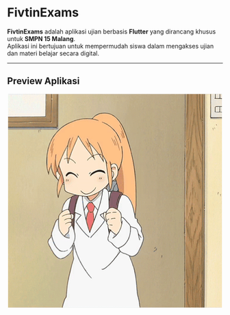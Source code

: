# FivtinExams
**FivtinExams** adalah aplikasi ujian berbasis **Flutter** yang dirancang khusus untuk **SMPN 15 Malang**.  
Aplikasi ini bertujuan untuk mempermudah siswa dalam mengakses ujian dan materi belajar secara digital.

---

## Preview Aplikasi

<div align="center">
  <img src="dump/hakase-key.gif" alt="Preview FivtinExams" width="500"/>
</div>